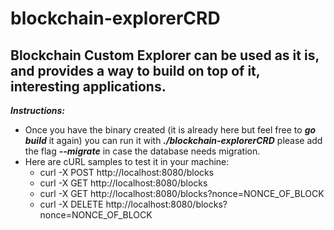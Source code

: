 # blockchain-explorerCRD

## **Blockchain Custom Explorer** can be used as it is, and provides a way to build on top of it, interesting applications.

***Instructions:***
- Once you have the binary created (it is already here but feel free to ***go build*** it again) you can run it with ***./blockchain-explorerCRD*** please add the flag ***--migrate*** in case the database needs migration.
- Here are cURL samples to test it in your machine:
  - curl -X POST http://localhost:8080/blocks
  - curl -X GET http://localhost:8080/blocks
  - curl -X GET http://localhost:8080/blocks?nonce=NONCE_OF_BLOCK
  - curl -X DELETE http://localhost:8080/blocks?nonce=NONCE_OF_BLOCK